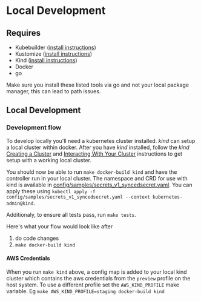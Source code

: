 # Local Development

## Requires

* Kubebuilder ([install instructions](https://book.kubebuilder.io/quick-start.html#installation))
* Kustomize ([install instructions](https://github.com/kubernetes-sigs/kustomize/blob/master/docs/INSTALL.md))
* Kind ([install instructions](https://kind.sigs.k8s.io/docs/user/quick-start/#installation))
* Docker
* go

Make sure you install these listed tools via go and not your local package manager, this can lead to path issues.

## Local Development

### Development flow

To develop locally you'll need a kubernetes cluster installed. *kind* can setup a local cluster within docker.
After you have *kind* installed, follow the *kind*
[Creating a Cluster](https://kind.sigs.k8s.io/docs/user/quick-start/#creating-a-cluster) and
[Interacting With Your Cluster](https://kind.sigs.k8s.io/docs/user/quick-start/#interacting-with-your-cluster)
instructions to get setup with a working local cluster.

You should now be able to run `make docker-build kind` and have the controller run in your local cluster. The
namespace and CRD for use with kind is available in
[config/samples/secrets_v1_syncedsecret.yaml](../config/samples/secrets_v1_syncedsecret.yaml). You can apply these using
`kubectl apply -f config/samples/secrets_v1_syncedsecret.yaml --context kubernetes-admin@kind`.

Additionaly, to ensure all tests pass, run `make tests`.

Here's what your flow would look like after 
1. do code changes
2. `make docker-build kind`

#### AWS Credentials

When you run `make kind` above, a config map is added to your local kind cluster which contains the aws credentials
from the `preview` profile on the host system. To use a different profile set the `AWS_KIND_PROFILE` make variable.
Eg `make AWS_KIND_PROFILE=staging docker-build kind`
